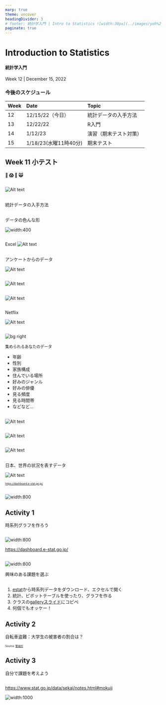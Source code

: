 ```yaml
---
marp: true
theme: uncover
headingDivider: 3
# footer: 統計学入門 | Intro to Statistics ![width:30px](../images/yoh%20with%20globe.png)
paginate: true
---
```


<style>
.small {font-size:0.6em}
.medium {font-size:0.9em}
.large {font-size:2em}
.gray {padding:20px;background-color:whitesmoke;}
.plum {padding:20px;background-color:plum;}
</style>

# Introduction to Statistics
#### 統計学入門

Week 12 | December 15, 2022

### 今後のスケジュール

<span class=medium>

Week|Date|Topic
:--|:--|:--
12|12/15/22（今日）|統計データの入手方法
13|12/22/22|R入門
14|1/12/23|演習（期末テスト対策）
15|1/18/23(水曜11時40分)|期末テスト

</span>

## Week 11 小テスト
#### 😬 😱 🫦 🙀

##
![Alt text](../images/W12/w11%20quiz%20results.png)
##

統計データの入手方法

##

データの色んな形

![width:400](../images/forms%20of%20data.png)
##

Excel
![Alt text](../images/excel%20quartile%20function.png)

##

アンケートからのデータ

![Alt text](../images/google%20form.png)
##
![Alt text](../images/survey%20to%20data.png)

##

![Alt text](../images/survey%20stacked%20bar.png)
##

Netflix

![Alt text](../images/netflix.jpg)
##

![bg right](../images/netflix.jpg)

<span class=medium>集められるあなたのデータ
- 年齢
- 性別
- 家族構成
- 住んでいる場所
- 好みのジャンル
- 好みの俳優
- 見る頻度
- 見る時間帯
- などなど…

##
![Alt text](../images/netflix%20worldwide.png)

##
![Alt text](../images/netflix%20osusume.jpg)

##
![Alt text](../images/netflix%20data%20challenge.webp)

##

日本、世界の状況を表すデータ


![Alt text](../images/tokei%20dashboard.png)

<span class=small>https://dashboard.e-stat.go.jp/</span>

##

![width:800](../images/jinko%20pyramid.png)


## Activity 1


時系列グラフを作ろう

##

![width:800](../images/estat%20time%20series.png)

https://dashboard.e-stat.go.jp/

##

![width:800](../images/estat%20choose.png)

興味のある課題を選ぶ

## 

1. [estat](https://dashboard.e-stat.go.jp/)から時系列データをダウンロード、エクセルで開く
2. 統計、ピボットテーブルを使ったり、グラフを作る
3. クラスの[galleryスライド](https://docs.google.com/presentation/d/1DhyVRbH1XzfVT5Sp7G7Zq0f8q92SAp6FrmEpRUfTtu0/edit?usp=sharing)にコピペ
4. 何個でもオッケー！

## Activity 2

自転車盗難：大学生の被害者の割合は？

<span class=small>

Source: [警視庁](https://www.npa.go.jp/toukei/seianki/hanzaiopendatalink.html)

</span>

## Activity 3

自分で課題を考えよう

## 
https://www.stat.go.jp/data/sekai/notes.html#mokuji

![width:1000](../images/activity%203.png)